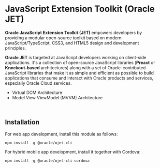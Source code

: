 # JavaScript Extension Toolkit (Oracle JET)

**Oracle JavaScript Extension Toolkit (JET)** empowers developers by providing a modular open-source toolkit based on modern JavaScript/TypeScript, CSS3, and HTML5 design and development principles. 

**Oracle JET** is targeted at JavaScript developers working on client-side applications. It's a collection of open-source JavaScript libraries (**Preact** or **Knockout-based** architectures) along with a set of Oracle-contributed JavaScript libraries that make it as simple and efficient as possible to build applications that consume and interact with Oracle products and services, especially Oracle Cloud services. 
<br>

- Virtual DOM Architecture
- Model View ViewModel (MVVM) Architecture 

<br>

## Installation

For web app development, install this module as follows:

``
npm install -g @oracle/ojet-cli
``

For hybrid mobile app development, install it together with Cordova:

``
npm install -g @oracle/ojet-cli cordova
``
